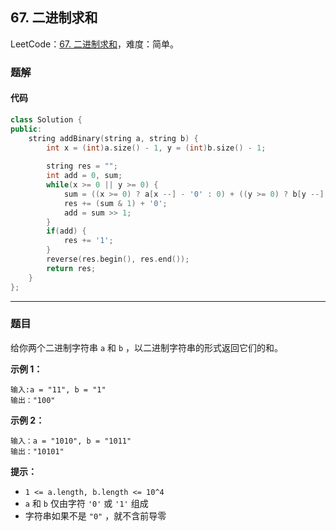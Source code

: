 ## 67. 二进制求和

LeetCode：[67. 二进制求和](https://leetcode.cn/problems/add-binary/)，难度：简单。

### 题解

#### 代码

```c++
class Solution {
public:
    string addBinary(string a, string b) {
        int x = (int)a.size() - 1, y = (int)b.size() - 1;
        
        string res = "";
        int add = 0, sum;
        while(x >= 0 || y >= 0) {
            sum = ((x >= 0) ? a[x --] - '0' : 0) + ((y >= 0) ? b[y --] - '0' : 0) + add;
            res += (sum & 1) + '0';
            add = sum >> 1;
        }
        if(add) {
            res += '1';
        }
        reverse(res.begin(), res.end());
        return res;
    }
};
```



---



### 题目

给你两个二进制字符串 `a` 和 `b` ，以二进制字符串的形式返回它们的和。

 

**示例 1：**

```
输入:a = "11", b = "1"
输出："100"
```

**示例 2：**

```
输入：a = "1010", b = "1011"
输出："10101"
```

 

**提示：**

- `1 <= a.length, b.length <= 10^4`
- `a` 和 `b` 仅由字符 `'0'` 或 `'1'` 组成
- 字符串如果不是 `"0"` ，就不含前导零


